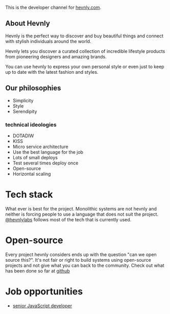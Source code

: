 This is the developer channel for [hevnly.com](https://hevnly.com).
## About Hevnly ##
Hevnly is the perfect way to discover and buy beautiful things and connect with stylish individuals around the world.

Hevnly lets you discover a curated collection of incredible lifestyle products from pioneering designers and amazing brands.

You can use hevnly to express your own personal style or even just to keep up to date with the latest fashion and styles.
## Our philosophies ##
+ Simplicity
+ Style
+ Serendipity

### technical ideologies ###
+ DOTADIW
+ KISS
+ Micro service architecture
+ Use the best language for the job
+ Lots of small deploys
+ Test several times deploy once
+ Open-source
+ Horizontal scaling

# Tech stack #
What ever is best for the project. Monolithic systems are not hevnly and neither is forcing people to use a language that does not suit the project. [@hevnlylabs](https://twitter.com/hevnlylabs) follows most of the tech that is currently used.
# Open-source #
Every project hevnly considers ends up with the question "can we open source this?". It's not fair or right to build systems using open-source projects and not give what you can back to the community. Check out what has been done so far at [github](https://github.com/hevnly/)
# Job opportunities #
+ [senior JavaScript developer](jobs/snrjs/)
